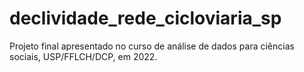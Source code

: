# declividade_rede_cicloviaria_sp
Projeto final apresentado no curso de análise de dados para ciências sociais, USP/FFLCH/DCP, em 2022.
